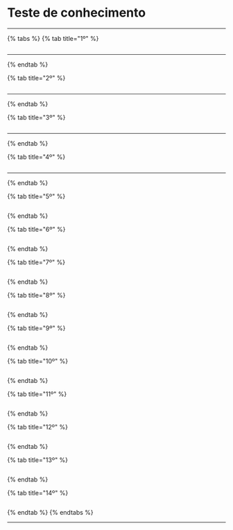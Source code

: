 # Teste de conhecimento

***

{% tabs %}
{% tab title="1º" %}
<figure><img src="../../.gitbook/assets/image (3) (1) (1) (1) (1) (1).png" alt=""><figcaption></figcaption></figure>

***
{% endtab %}

{% tab title="2º" %}
<figure><img src="../../.gitbook/assets/image (4) (1) (1) (1) (1) (1).png" alt=""><figcaption></figcaption></figure>

***
{% endtab %}

{% tab title="3º" %}
<figure><img src="../../.gitbook/assets/image (5) (1) (1) (1) (1) (1).png" alt=""><figcaption></figcaption></figure>

***
{% endtab %}

{% tab title="4º" %}
<figure><img src="../../.gitbook/assets/image (6) (1) (1) (1) (1) (1).png" alt=""><figcaption></figcaption></figure>

***
{% endtab %}

{% tab title="5º" %}
<figure><img src="../../.gitbook/assets/image (74).png" alt=""><figcaption></figcaption></figure>
{% endtab %}

{% tab title="6º" %}
<figure><img src="../../.gitbook/assets/image (75).png" alt=""><figcaption></figcaption></figure>
{% endtab %}

{% tab title="7º" %}
<figure><img src="../../.gitbook/assets/image (80).png" alt=""><figcaption></figcaption></figure>
{% endtab %}

{% tab title="8º" %}
<figure><img src="../../.gitbook/assets/image (13) (1).png" alt=""><figcaption></figcaption></figure>
{% endtab %}

{% tab title="9º" %}
<figure><img src="../../.gitbook/assets/image (16) (1).png" alt=""><figcaption></figcaption></figure>
{% endtab %}

{% tab title="10º" %}
<figure><img src="../../.gitbook/assets/image (3) (1) (1).png" alt=""><figcaption></figcaption></figure>
{% endtab %}

{% tab title="11º" %}
<figure><img src="../../.gitbook/assets/image (2) (1) (1).png" alt=""><figcaption></figcaption></figure>
{% endtab %}

{% tab title="12º" %}
<figure><img src="../../.gitbook/assets/image (23) (1).png" alt=""><figcaption></figcaption></figure>
{% endtab %}

{% tab title="13º" %}
<figure><img src="../../.gitbook/assets/image (1) (1) (1).png" alt=""><figcaption></figcaption></figure>
{% endtab %}

{% tab title="14º" %}
<figure><img src="../../.gitbook/assets/image (24) (1).png" alt=""><figcaption></figcaption></figure>
{% endtab %}
{% endtabs %}

***
